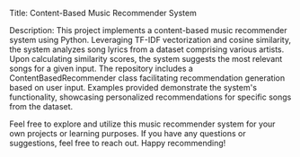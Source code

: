 Title: Content-Based Music Recommender System

Description:
This project implements a content-based music recommender system using Python. Leveraging TF-IDF vectorization and cosine similarity, the system analyzes song lyrics from a dataset comprising various artists. Upon calculating similarity scores, the system suggests the most relevant songs for a given input. The repository includes a ContentBasedRecommender class facilitating recommendation generation based on user input. Examples provided demonstrate the system's functionality, showcasing personalized recommendations for specific songs from the dataset.


Feel free to explore and utilize this music recommender system for your own projects or learning purposes. If you have any questions or suggestions, feel free to reach out. Happy recommending!
